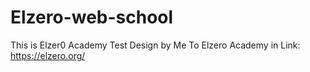 # Elzero-web-school
This is Elzer0 Academy Test Design by Me To Elzero Academy in Link: https://elzero.org/
